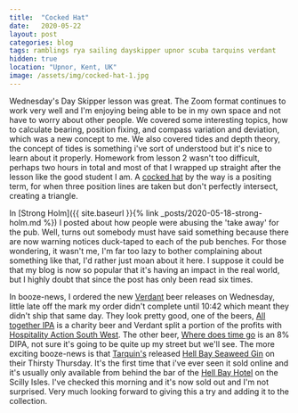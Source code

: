 ```yaml
---
title:  "Cocked Hat"
date:   2020-05-22
layout: post
categories: blog
tags: ramblings rya sailing dayskipper upnor scuba tarquins verdant
hidden: true
location: "Upnor, Kent, UK"
image: /assets/img/cocked-hat-1.jpg
---
```


Wednesday's Day Skipper lesson was great. The Zoom format continues to work very well and I'm enjoying being able to be in my own space and not have to worry about other people. We covered some interesting topics, how to calculate bearing, position fixing, and compass variation and deviation, which was a new concept to me. We also covered tides and depth theory, the concept of tides is something i've sort of understood but it's nice to learn about it properly. Homework from lesson 2 wasn't too difficult, perhaps two hours in total and most of that I wrapped up straight after the lesson like the good student I am. A [cocked hat](https://en.wikipedia.org/wiki/Fix_(position)) by the way is a positing term, for when three position lines are taken but don't perfectly intersect, creating a triangle. 

In [Strong Holm]({{ site.baseurl }}{% link _posts/2020-05-18-strong-holm.md %}) I posted about how people were abusing the 'take away' for the pub. Well, turns out somebody must have said something because there are now warning notices duck-taped to each of the pub benches. For those wondering, it wasn't me,  I'm far too lazy to bother complaining about something like that, I'd rather just moan about it here. I suppose it could be that my blog is now so popular that it's having an impact in the real world, but I highly doubt that since the post has only been read six times.

In booze-news, I ordered the new [Verdant](https://verdantbrewing.co/) beer releases on Wednesday, little late off the mark my order didn't complete until 10:42 which meant they didn't ship that same day. They look pretty good, one of the beers, [All together IPA](https://verdantbrewing.co/collections/beer/products/all-together-ipa) is a charity beer and Verdant split a portion of the profits with [Hospitality Action South West](https://www.hospitalityaction.org.uk/about-us/). The other beer, [Where does time go](https://verdantbrewing.co/collections/beer/products/where-does-the-time-go-dipa) is an 8% DIPA, not sure it's going to be quite up my street but we'll see. The more exciting booze-news is that [Tarquin's](https://www.tarquinsgin.com/) released [Hell Bay Seaweed Gin](https://www.tarquinsgin.com/spirits/hell-bay/) on their Thirsty Thursday. It's the first time that i've ever seen it sold online and it's usually only available from behind the bar of the [Hell Bay Hotel](https://www.hellbay.co.uk/) on the Scilly Isles. I've checked this morning and it's now sold out and I'm not surprised. Very much looking forward to giving this a try and adding it to the collection.
